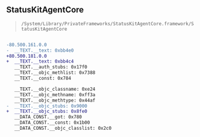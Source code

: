 ## StatusKitAgentCore

> `/System/Library/PrivateFrameworks/StatusKitAgentCore.framework/StatusKitAgentCore`

```diff

-80.500.161.0.0
-  __TEXT.__text: 0xbb4e0
+80.500.181.0.0
+  __TEXT.__text: 0xbb4c4
   __TEXT.__auth_stubs: 0x17f0
   __TEXT.__objc_methlist: 0x7388
   __TEXT.__const: 0x784

   __TEXT.__objc_classname: 0xe24
   __TEXT.__objc_methname: 0xff3a
   __TEXT.__objc_methtype: 0x44af
-  __TEXT.__objc_stubs: 0x9000
+  __TEXT.__objc_stubs: 0x8fe0
   __DATA_CONST.__got: 0x780
   __DATA_CONST.__const: 0x1b00
   __DATA_CONST.__objc_classlist: 0x2c0

```
